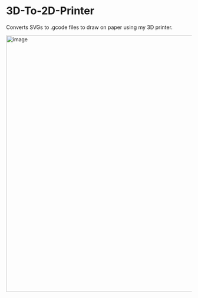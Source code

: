 # 3D-To-2D-Printer
 Converts SVGs to .gcode files to draw on paper using my 3D printer.

<img width="695" alt="image" src="https://github.com/user-attachments/assets/01e0e980-1426-4b10-8625-73555ff87cf6" />
